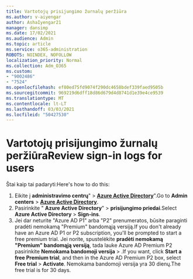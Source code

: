 ```yaml
---
title: Vartotojų prisijungimo žurnalų peržiūra
ms.author: v-aiyengar
author: AshaIyengar21
manager: dansimp
ms.date: 17/02/2021
ms.audience: Admin
ms.topic: article
ms.service: o365-administration
ROBOTS: NOINDEX, NOFOLLOW
localization_priority: Normal
ms.collection: Adm_O365
ms.custom:
- "9002486"
- "7524"
ms.openlocfilehash: ef80ed75fd9074f290dc4658bdef339faed9505b
ms.sourcegitcommit: 969219d6dff18d86d679d4d8741d1e39e4ce9539
ms.translationtype: MT
ms.contentlocale: lt-LT
ms.lasthandoff: 03/03/2021
ms.locfileid: "50427530"
---
```

# <a name="review-sign-in-logs-for-users"></a><span data-ttu-id="5444d-102">Vartotojų prisijungimo žurnalų peržiūra</span><span class="sxs-lookup"><span data-stu-id="5444d-102">Review sign-in logs for users</span></span>

<span data-ttu-id="5444d-103">Štai kaip tai padaryti:</span><span class="sxs-lookup"><span data-stu-id="5444d-103">Here's how to do this:</span></span>

1. <span data-ttu-id="5444d-104">Eikite į **administravimo centrų**"  >  **[Azure Active Directory](https://go.microsoft.com/fwlink/p/?linkid=2067268)**".</span><span class="sxs-lookup"><span data-stu-id="5444d-104">Go to **Admin centers** > **[Azure Active Directory](https://go.microsoft.com/fwlink/p/?linkid=2067268)**.</span></span>
1. <span data-ttu-id="5444d-105">Pasirinkite " **Azure Active Directory**"  >  **prisijungimo priedai**.</span><span class="sxs-lookup"><span data-stu-id="5444d-105">Select **Azure Active Directory** > **Sign-ins**.</span></span>
1. <span data-ttu-id="5444d-106">Jei dar neturite "Azure AD P1" arba "P2" prenumeratos, būsite paraginti pradėti nemokamą "Premium" bandomąją versiją.</span><span class="sxs-lookup"><span data-stu-id="5444d-106">If you don't already have an Azure AD P1 or P2 subscription, you'll be prompted to start a free premium trial.</span></span> <span data-ttu-id="5444d-107">Jei norite, spustelėkite **pradėti nemokamą "Premium" bandomąją versiją**, tada lauke Azure AD Premium P2 pasirinkite **Nemokama bandomoji versija**  >  .</span><span class="sxs-lookup"><span data-stu-id="5444d-107">If you want, click **Start a free Premium trial**, and then in the Azure AD Premium P2 box, select **Free trial** > **Activate**.</span></span> <span data-ttu-id="5444d-108">Nemokama bandomoji versija yra 30 dienų.</span><span class="sxs-lookup"><span data-stu-id="5444d-108">The free trial is for 30 days.</span></span>